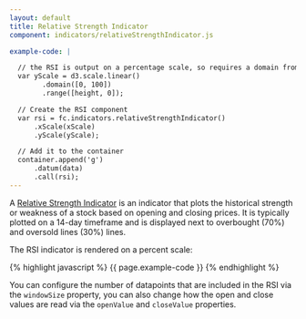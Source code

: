 ```yaml
---
layout: default
title: Relative Strength Indicator
component: indicators/relativeStrengthIndicator.js

example-code: |

  // the RSI is output on a percentage scale, so requires a domain from 0 - 100
  var yScale = d3.scale.linear()
        .domain([0, 100])
        .range([height, 0]);

  // Create the RSI component
  var rsi = fc.indicators.relativeStrengthIndicator()
      .xScale(xScale)
      .yScale(yScale);

  // Add it to the container
  container.append('g')
      .datum(data)
      .call(rsi);
---
```


A [Relative Strength Indicator](http://en.wikipedia.org/wiki/Relative_strength_index) is an indicator that plots the historical strength or weakness of a stock based on opening and closing prices. It is typically plotted on a 14-day timeframe and is displayed next to overbought (70%) and oversold lines (30%) lines.

The RSI indicator is rendered on a percent scale:

{% highlight javascript %}
{{ page.example-code }}
{% endhighlight %}

<div id="indicators_rsi" class="chart"> </div>
<script type="text/javascript">
(function() {
    var f = createFixture('#indicators_rsi');
    var container = f.container, data = f.data
      xScale = f.xScale, height = f.dimensions.height;

    {{ page.example-code }}
}());
</script>

You can configure the number of datapoints that are included in the RSI via the `windowSize` property, you can also change how the open and close values are read via the `openValue` and `closeValue` properties.


